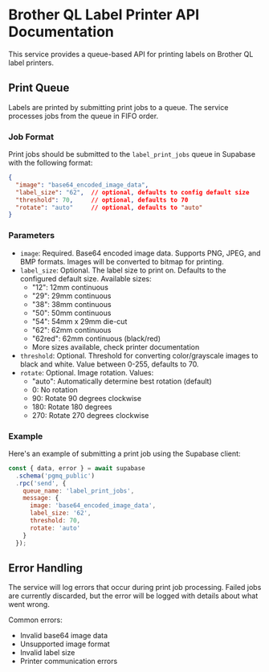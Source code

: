 # Brother QL Label Printer API Documentation

This service provides a queue-based API for printing labels on Brother QL label printers.

## Print Queue

Labels are printed by submitting print jobs to a queue. The service processes jobs from the queue in FIFO order.

### Job Format

Print jobs should be submitted to the `label_print_jobs` queue in Supabase with the following format:

```json
{
  "image": "base64_encoded_image_data",
  "label_size": "62",  // optional, defaults to config default size
  "threshold": 70,     // optional, defaults to 70
  "rotate": "auto"     // optional, defaults to "auto"
}
```

### Parameters

- `image`: Required. Base64 encoded image data. Supports PNG, JPEG, and BMP formats. Images will be converted to bitmap for printing.
- `label_size`: Optional. The label size to print on. Defaults to the configured default size. Available sizes:
  - "12": 12mm continuous
  - "29": 29mm continuous
  - "38": 38mm continuous
  - "50": 50mm continuous
  - "54": 54mm x 29mm die-cut
  - "62": 62mm continuous
  - "62red": 62mm continuous (black/red)
  - More sizes available, check printer documentation
- `threshold`: Optional. Threshold for converting color/grayscale images to black and white. Value between 0-255, defaults to 70.
- `rotate`: Optional. Image rotation. Values:
  - "auto": Automatically determine best rotation (default)
  - 0: No rotation
  - 90: Rotate 90 degrees clockwise
  - 180: Rotate 180 degrees
  - 270: Rotate 270 degrees clockwise

### Example

Here's an example of submitting a print job using the Supabase client:

```javascript
const { data, error } = await supabase
  .schema('pgmq_public')
  .rpc('send', {
    queue_name: 'label_print_jobs',
    message: {
      image: 'base64_encoded_image_data',
      label_size: '62',
      threshold: 70,
      rotate: 'auto'
    }
  });
```

## Error Handling

The service will log errors that occur during print job processing. Failed jobs are currently discarded, but the error will be logged with details about what went wrong.

Common errors:
- Invalid base64 image data
- Unsupported image format
- Invalid label size
- Printer communication errors 